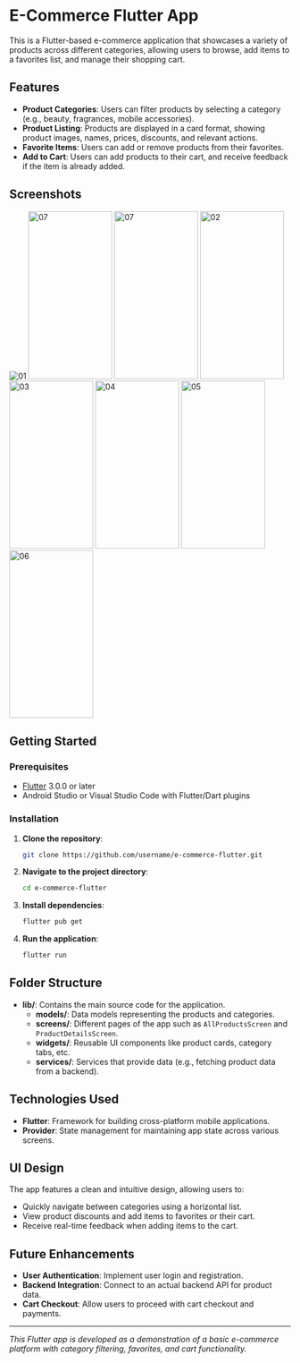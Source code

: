 # E-Commerce Flutter App

This is a Flutter-based e-commerce application that showcases a variety of products across different categories, allowing users to browse, add items to a favorites list, and manage their shopping cart.

## Features

- **Product Categories**: Users can filter products by selecting a category (e.g., beauty, fragrances, mobile accessories).
- **Product Listing**: Products are displayed in a card format, showing product images, names, prices, discounts, and relevant actions.
- **Favorite Items**: Users can add or remove products from their favorites.
- **Add to Cart**: Users can add products to their cart, and receive feedback if the item is already added.

## Screenshots
![01]()
<img src="https://github.com/user-attachments/assets/649872d3-2014-41e0-a12b-39de92f4e5f0" alt="07" width="150" height="300">
<img src="https://github.com/user-attachments/assets/78256ffc-54fe-4880-bd74-85746fd0578e" alt="07" width="150" height="300">
<img src="https://github.com/user-attachments/assets/091edfaa-f0a9-4703-b112-5645e9812534" alt="02" width="150" height="300">
<img src="https://github.com/user-attachments/assets/52d93c4f-8d8a-44a3-90cb-dccb05579c6c" alt="03" width="150" height="300">
<img src="https://github.com/user-attachments/assets/0df41e06-8057-4eba-9443-3156b045894a" alt="04" width="150" height="300">
<img src="https://github.com/user-attachments/assets/8c8176d4-837f-4cba-9432-2ae0f80b7575" alt="05" width="150" height="300">
<img src="https://github.com/user-attachments/assets/7fc4cd95-098d-408a-a5cd-dc97d70d0da0" alt="06" width="150" height="300">





## Getting Started

### Prerequisites

- [Flutter](https://flutter.dev) 3.0.0 or later
- Android Studio or Visual Studio Code with Flutter/Dart plugins

### Installation

1. **Clone the repository**:
    ```sh
    git clone https://github.com/username/e-commerce-flutter.git
    ```
2. **Navigate to the project directory**:
    ```sh
    cd e-commerce-flutter
    ```
3. **Install dependencies**:
    ```sh
    flutter pub get
    ```
4. **Run the application**:
    ```sh
    flutter run
    ```

## Folder Structure

- **lib/**: Contains the main source code for the application.
  - **models/**: Data models representing the products and categories.
  - **screens/**: Different pages of the app such as `AllProductsScreen` and `ProductDetailsScreen`.
  - **widgets/**: Reusable UI components like product cards, category tabs, etc.
  - **services/**: Services that provide data (e.g., fetching product data from a backend).

## Technologies Used

- **Flutter**: Framework for building cross-platform mobile applications.
- **Provider**: State management for maintaining app state across various screens.

## UI Design

The app features a clean and intuitive design, allowing users to:
- Quickly navigate between categories using a horizontal list.
- View product discounts and add items to favorites or their cart.
- Receive real-time feedback when adding items to the cart.

## Future Enhancements

- **User Authentication**: Implement user login and registration.
- **Backend Integration**: Connect to an actual backend API for product data.
- **Cart Checkout**: Allow users to proceed with cart checkout and payments.



---

*This Flutter app is developed as a demonstration of a basic e-commerce platform with category filtering, favorites, and cart functionality.*

